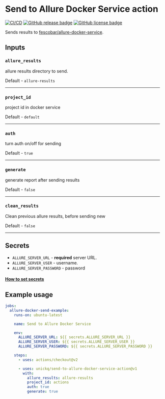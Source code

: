 # Send to Allure Docker Service action

[![CI/CD](https://github.com/unickq/send-to-allure-docker-service-action/actions/workflows/main.yml/badge.svg)](https://github.com/unickq/send-to-allure-docker-service-action/actions/workflows/main.yml)
[![GitHub release badge](https://badgen.net/github/release/unickq/send-to-allure-docker-service-action)](https://github.com/unickq/send-to-allure-docker-service-action/releases/latest)
[![GitHub license badge](https://badgen.net/github/license/unickq/send-to-allure-docker-service-action)](http://www.apache.org/licenses/LICENSE-2.0)

Sends results to [fescobar/allure-docker-service](https://github.com/fescobar/allure-docker-service).

## Inputs

### `allure_results`

allure results directory to send.

Default - `allure-results`

______
### `project_id` 
project id in docker service

Default - `default`
______

### `auth`
turn auth on/off for sending

Default - `true`

______

### `generate`
generate report after sending results

Default - `false`
______

### `clean_results`
Clean previous allure results, before sending new

Default - `false`

______

## Secrets

- `ALLURE_SERVER_URL` - **required** server URL. 
- `ALLURE_SERVER_USER` - username. 
- `ALLURE_SERVER_PASSWORD` - password
#### [How to set secrets](https://docs.github.com/en/actions/security-guides/encrypted-secrets)

## Example usage

```yml
jobs:
  allure-docker-send-example:
    runs-on: ubuntu-latest

    name: Send to Allure Docker Service

    env:
      ALLURE_SERVER_URL: ${{ secrets.ALLURE_SERVER_URL }}
      ALLURE_SERVER_USER: ${{ secrets.ALLURE_SERVER_USER }}
      ALLURE_SERVER_PASSWORD: ${{ secrets.ALLURE_SERVER_PASSWORD }}

    steps:
      - uses: actions/checkout@v2

      - uses: unickq/send-to-allure-docker-service-action@v1
        with:
          allure_results: allure-results
          project_id: actions
          auth: true
          generate: true
```